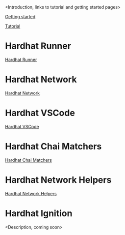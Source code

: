 \<Introduction, links to tutorial and getting started pages>

[Getting started](/hardhat-runner/docs/getting-started#overview)

[Tutorial](/tutorial)


# Hardhat Runner

[Hardhat Runner](/hardhat-runner)

# Hardhat Network

[Hardhat Network](/hardhat-network)

# Hardhat VSCode

[Hardhat VSCode](/hardhat-vscode)

# Hardhat Chai Matchers

[Hardhat Chai Matchers](/hardhat-chai-matchers)

# Hardhat Network Helpers

[Hardhat Network Helpers](/hardhat-network-helpers)

# Hardhat Ignition

\<Description, coming soon>
